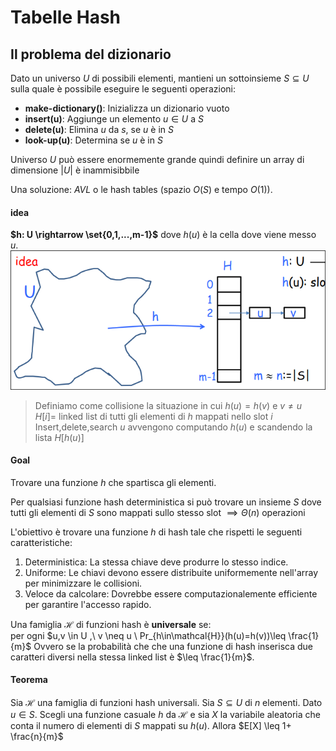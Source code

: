 # Tabelle Hash  
## Il problema del dizionario  
Dato un universo $U$ di possibili elementi, mantieni un sottoinsieme $S \subseteq U$ sulla quale è possibile eseguire le seguenti operazioni:  
+ **make-dictionary()**: Inizializza un dizionario vuoto
+ **insert(u)**: Aggiunge un elemento $u \in U$ a $S$
+ **delete(u)**: Elimina $u$ da $s$, se $u$ è in $S$
+ **look-up(u)**: Determina se $u$ è in $S$  

Universo $U$ può essere enormemente grande quindi definire un array di dimensione $|U|$ è inammisibbile  

Una soluzione: $AVL$ o le hash tables (spazio $O(S)$ e tempo $O(1)$).  

#### idea  
**$h: U \rightarrow \set{0,1,...,m-1}$** dove $h(u)$ è la cella dove viene messo $u$.  
![IMG1](./Screen/hash1.png)  

>Definiamo come collisione la situazione in cui $h(u)=h(v)$ e $v \neq u$  
>$H[i]=$ linked list di tutti gli elementi di $h$ mappati nello slot $i$  
> Insert,delete,search $u$ avvengono computando $h(u)$ e scandendo la lista $H[h(u)]$  

#### Goal  
Trovare una funzione $h$ che spartisca gli elementi.  

Per qualsiasi funzione hash deterministica si può trovare un insieme $S$ dove tutti gli elementi di $S$ sono mappati sullo stesso slot $\implies \Theta(n)$ operazioni  

L'obiettivo è trovare una funzione $h$ di hash tale che rispetti le seguenti caratteristiche:
  1. Deterministica: La stessa chiave deve produrre lo stesso indice.
  2. Uniforme: Le chiavi devono essere distribuite uniformemente nell'array per minimizzare le collisioni.
  3. Veloce da calcolare: Dovrebbe essere computazionalemente efficiente per garantire l'accesso rapido.  

Una famiglia $\mathcal{H}$ di funzioni hash è **universale** se:  
per ogni $u,v \in U ,\ v \neq u \ Pr_{h\in\mathcal{H}}(h(u)=h(v))\leq \frac{1}{m}$ Ovvero se la probabilità che che una funzione di hash inserisca due caratteri diversi nella stessa linked list è $\leq \frac{1}{m}$.  

#### Teorema  
Sia $\mathcal{H}$ una famiglia di funzioni hash universali. Sia $S\subseteq U$ di $n$ elementi. Dato $u \in S$. Scegli una funzione casuale $h$ da $\mathcal{H}$ e sia $X$ la variabile aleatoria che conta il numero di elementi di $S$ mappati su $h(u)$. Allora $E[X] \leq 1+ \frac{n}{m}$